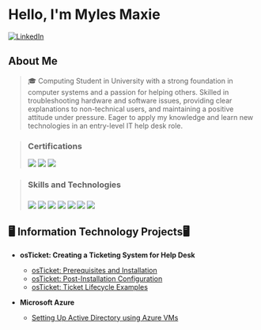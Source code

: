 # Hello, I'm Myles Maxie

[![LinkedIn](https://img.shields.io/badge/LinkedIn-Connect-blue?style=flat-square&logo=linkedin)](https://www.linkedin.com/in/milesmaxie/)

## About Me  

> 🎓 Computing Student in University with a strong foundation in computer systems and a passion for helping others. Skilled in troubleshooting hardware and software issues, providing clear explanations to non-technical users, and maintaining a positive attitude under pressure. Eager to apply my knowledge and learn new technologies in an entry-level IT help desk role.


> ### Certifications
> <img src="https://img.shields.io/badge/-Network%2B-FF0000?&style=for-the-badge&logo=CompTIA&logoColor=white" />
> <img src="https://img.shields.io/badge/-Security%2B-FF0000?&style=for-the-badge&logo=CompTIA&logoColor=white" />
> <img src="https://img.shields.io/badge/-Azure%20Fundamentals (In Progress)-0078D4?&style=for-the-badge&logo=Microsoft%20Azure&logoColor=white" />

> ### Skills and Technologies
> ### 
> <img src="https://img.shields.io/badge/-Active_Directory-0078D4?&style=for-the-badge&logo=Microsoft&logoColor=white" />
> <img src="https://img.shields.io/badge/-Office_365-0078D4?&style=for-the-badge&logo=Microsoft-Office&logoColor=white" />
> <img src="https://img.shields.io/badge/-Windows OS-0078D4?&style=for-the-badge&logo=windows&logoColor=white" />
> <img src="https://img.shields.io/badge/-macOS-000000?&style=for-the-badge&logo=apple&logoColor=white" />
> <img src="https://img.shields.io/badge/-Ubuntu-E95420?&style=for-the-badge&logo=ubuntu&logoColor=white" />
> <img src="https://img.shields.io/badge/-Ticketing Systems-0052CC?&style=for-the-badge&&logoColor=white" />
> <img src="https://img.shields.io/badge/-Google_Workspace-4285F4?&style=for-the-badge&logo=google&logoColor=white" />



##
<h2>🖥️ Information Technology Projects🖥</h2>

- <b> osTicket: Creating a Ticketing System for Help Desk </b>
  - [osTicket: Prerequisites and Installation](https://github.com/mylesmaxie0/osticket-prereqs)
  - [osTicket: Post-Installation Configuration](https://github.com/mylesmaxie0/post-install)
  - [osTicket: Ticket Lifecycle Examples](https://github.com/mylesmaxie0/ticket-simulation)
 
- <b> Microsoft Azure </b>
  - [Setting Up Active Directory using Azure VMs](https://github.com/mylesmaxie0/configure-ad)   



